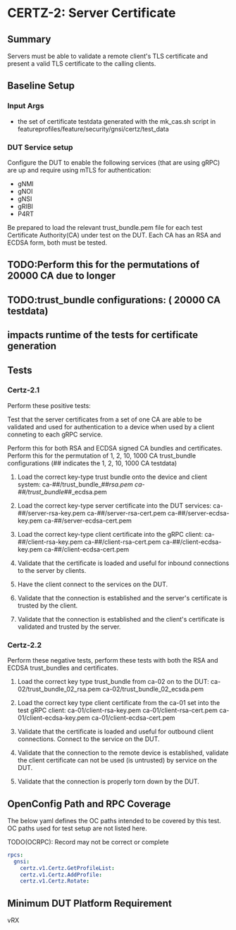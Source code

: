 # CERTZ-2: Server Certificate

## Summary

Servers must be able to validate a remote client's TLS certificate
and present a valid TLS certificate to the calling clients.

## Baseline Setup

### Input Args

* the set of certificate testdata generated with the mk_cas.sh
  script in featureprofiles/feature/security/gnsi/certz/test_data

### DUT Service setup

Configure the DUT to enable the following services (that are using gRPC) are
up and require using mTLS for authentication:

   * gNMI
   * gNOI
   * gNSI
   * gRIBI
   * P4RT

Be prepared to load the relevant trust_bundle.pem file for each test
Certificate Authority(CA) under test on the DUT. Each CA has an RSA and ECDSA
form, both must be tested.

## TODO:Perform this for the permutations of 20000 CA due to longer 
## TODO:trust_bundle configurations: ( 20000 CA testdata)
## impacts runtime of the tests for certificate generation

## Tests

### Certz-2.1

Perform these positive tests:

Test that the server certificates from a set of one CA are able to be validated
and used for authentication to a device when used by a client conneting to each
gRPC service.

Perform this for both RSA and ECDSA signed CA bundles and certificates.
Perform this for the permutation of 1, 2, 10, 1000 CA
trust_bundle configurations (## indicates the 1, 2, 10, 1000 CA testdata)

  1) Load the correct key-type trust bundle onto the device and client system:
    ca-##/trust_bundle_##_rsa.pem
    ca-##/trust_bundle_##_ecdsa.pem

  2) Load the correct key-type server certificate into the DUT services:
    ca-##/server-rsa-key.pem
    ca-##/server-rsa-cert.pem
    ca-##/server-ecdsa-key.pem
    ca-##/server-ecdsa-cert.pem

  3) Load the correct key-type client certificate into the gRPC client:
    ca-##/client-rsa-key.pem
    ca-##/client-rsa-cert.pem
    ca-##/client-ecdsa-key.pem
    ca-##/client-ecdsa-cert.pem

  4) Validate that the certificate is loaded and useful for inbound connections
     to the server by clients.

  5) Have the client connect to the services on the DUT.

  6) Validate that the connection is established and the server's certificate
     is trusted by the client.

  7) Validate that the connection is established and the client's certificate is
    validated and trusted by the server.


### Certz-2.2

Perform these negative tests, perform these tests with both the RSA and ECDSA
trust_bundles and certificates.

  1) Load the correct key type trust_bundle from ca-02 on to the DUT:
       ca-02/trust_bundle_02_rsa.pem
       ca-02/trust_bundle_02_ecsda.pem

   2) Load the correct key type client certificate from the ca-01 set into
      the test gRPC client:
        ca-01/client-rsa-key.pem
        ca-01/client-rsa-cert.pem
        ca-01/client-ecdsa-key.pem
        ca-01/client-ecdsa-cert.pem

   3) Validate that the certificate is loaded and useful for outbound
      client connections. Connect to the service on the DUT.

   4) Validate that the connection to the remote device is established,
      validate the client certificate can not be used (is untrusted) by
      service on the DUT.

   5) Validate that the connection is properly torn down by the DUT.

## OpenConfig Path and RPC Coverage

The below yaml defines the OC paths intended to be covered by this test.  OC paths used for test setup are not listed here.

TODO(OCRPC): Record may not be correct or complete

```yaml
rpcs:
  gnsi:
    certz.v1.Certz.GetProfileList:
    certz.v1.Certz.AddProfile:
    certz.v1.Certz.Rotate:
```

## Minimum DUT Platform Requirement

vRX
